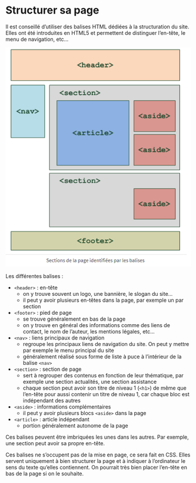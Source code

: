 # Structurer sa page

Il est conseillé d’utiliser des balises HTML dédiées à la structuration du site. Elles ont été introduites en HTML5 et permettent de distinguer l’en-tête, le menu de navigation, etc…

![Structure d'une page HTML](images/structurePage.png "les différentes sections d'une page HTML")

Les différentes balises :
- `<header>` : en-tête
  - on y trouve souvent un logo, une bannière, le slogan du site...
  - il peut y avoir plusieurs en-têtes dans la page, par exemple un par section
- `<footer>` : pied de page
  - se trouve généralement en bas de la page
  - on y trouve en général des informations comme des liens de contact, le nom de l’auteur, les mentions légales, etc...
- `<nav>` : liens principaux de navigation
  - regroupe les principaux liens de navigation du site. On peut y mettre par exemple le menu principal du site
  - généralement réalisé sous forme de liste à puce à l’intérieur de la balise `<nav>`
- `<section>` : section de page
  - sert à regrouper des contenus en fonction de leur thématique, par exemple une section actualités, une section assistance
  - chaque section peut avoir son titre de niveau 1 (`<h1>`) de même que l’en-tête pour aussi contenir un titre de niveau 1, car chaque bloc est indépendant des autres
- `<aside>` : informations complémentaires
  - il peut y avoir plusieurs blocs `<aside>` dans la page
- `<article>` : article indépendant
  - portion généralement autonome de la page

Ces balises peuvent être imbriquées les unes dans les autres. Par exemple, une section peut avoir sa propre en-tête.

Ces balises ne s’occupent pas de la mise en page, ce sera fait en CSS. Elles servent uniquement à bien structurer la page et à indiquer à l’ordinateur le sens du texte qu’elles contiennent. On pourrait très bien placer l’en-tête en bas de la page si on le souhaite.
